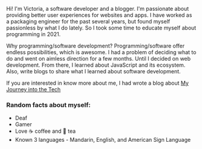 Hi! I'm Victoria, a software developer and a blogger. I'm passionate about providing better user experiences for websites and apps. I have worked as a packaging engineer for the past several years, but found myself passionless by what I do lately. So I took some time to educate myself about programming in 2021.

Why programming/software development? Programming/software offer endless possibilities, which is awesome. I had a problem of deciding what to do and went on aimless direction for a few months. Until I decided on web development. From there, I learned about JavaScript and its ecosystem. Also, write blogs to share what I learned about software development.

If you are interested in know more about me, I had wrote a blog
about [My Journey into the Tech](https://victoriacheng15.vercel.app/blog/my-journey-into-the-tech)

### Random facts about myself:

- Deaf
- Gamer
- Love ☕ coffee and 🍵 tea
- Known 3 languages - Mandarin, English, and American Sign Language
